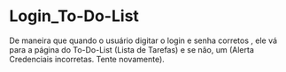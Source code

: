 # Login_To-Do-List
De maneira que quando o usuário digitar o login e senha corretos , ele vá para a página do To-Do-List (Lista de Tarefas) e se não, um (Alerta Credenciais incorretas. Tente novamente).
